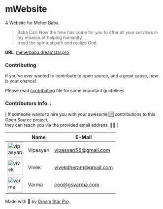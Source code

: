 # mWebsite
A Website for Meher Baba.

> Baba Call: Now the time has come for you to offer all your services in my mission of helping humanity </br> tread the spiritual path and realize God.

__URL__: [meherbaba.dreamstar.pro](http://meherbaba.dreamstar.pro/)


### Contributing

If you've ever wanted to contribute to open source, and a great cause, now is your chance!

Please read [contributing](https://github.com/DreamStarPro/mWebsite/blob/master/CONTRIBUTING.md) file for some important guidelines. 

### Contributors Info. : 

[ If someone wants to hire you with your awesome 🆒 contributions to this Open Source project, </br>
  they can reach you via the provided email address. 👨‍💻 ]
  

|   | Name | E-Mail |
| ------------- | ------------- | ------------- |
| <a href="https://github.com/vipasyan"><img src="https://avatars1.githubusercontent.com/u/34027054?s=460&v=4" title="vipasyan" width="50" height="50"></a> | Vipasyan | vipasyan56@gmail.com |
| <a href="https://github.com/mvdheram"><img src="https://avatars0.githubusercontent.com/u/33415402?s=460&v=4" title="vivek" width="50" height="50"></a> | Vivek | vivekdheram@gmail.com |
| <a href="https://github.com/gsvarma"><img src="https://avatars2.githubusercontent.com/u/17321286?s=460&v=4" title="varma" width="50" height="50"></a> | Varma | ceo@gsvarma.com |



Made with :blue_heart: by [Dream Star Pro](http://www.dreamstar.pro).

